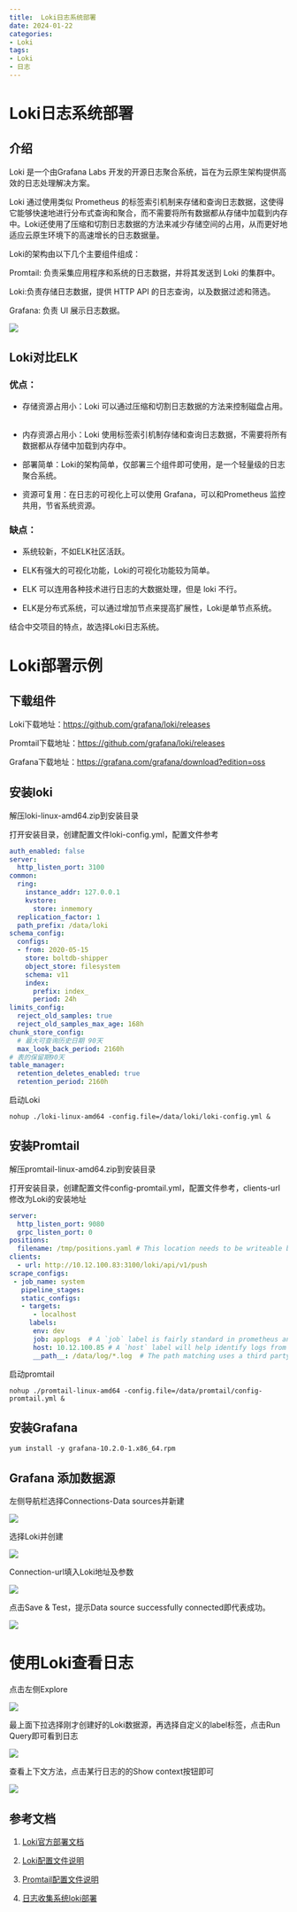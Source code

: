 ```yaml
---
title:  Loki日志系统部署
date: 2024-01-22
categories:
- Loki
tags: 
- Loki
- 日志
---
```


# Loki日志系统部署

## 介绍

Loki 是一个由Grafana Labs 开发的开源日志聚合系统，旨在为云原生架构提供高效的日志处理解决方案。

Loki 通过使用类似 Prometheus 的标签索引机制来存储和查询日志数据，这使得它能够快速地进行分布式查询和聚合，而不需要将所有数据都从存储中加载到内存中。Loki还使用了压缩和切割日志数据的方法来减少存储空间的占用，从而更好地适应云原生环境下的高速增长的日志数据量。

Loki的架构由以下几个主要组件组成：

Promtail: 负责采集应用程序和系统的日志数据，并将其发送到 Loki 的集群中。

Loki:负责存储日志数据，提供 HTTP API 的日志查询，以及数据过滤和筛选。

Grafana: 负责 UI 展示日志数据。

![](Loki介绍.png)

## Loki对比ELK

### 优点：

*   存储资源占用小：Loki 可以通过压缩和切割日志数据的方法来控制磁盘占用。  



*   内存资源占用小：Loki 使用标签索引机制存储和查询日志数据，不需要将所有数据都从存储中加载到内存中。



*   部署简单：Loki的架构简单，仅部署三个组件即可使用，是一个轻量级的日志聚合系统。



*   资源可复用：在日志的可视化上可以使用 Grafana，可以和Prometheus 监控共用，节省系统资源。

### 缺点：

*   系统较新，不如ELK社区活跃。



*   ELK有强大的可视化功能，Loki的可视化功能较为简单。



*   ELK 可以连用各种技术进行日志的大数据处理，但是 loki 不行。



*   ELK是分布式系统，可以通过增加节点来提高扩展性，Loki是单节点系统。

结合中交项目的特点，故选择Loki日志系统。

# Loki部署示例

## 下载组件

Loki下载地址：<https://github.com/grafana/loki/releases>

Promtail下载地址：<https://github.com/grafana/loki/releases>

Grafana下载地址：<https://grafana.com/grafana/download?edition=oss>

## 安装loki

解压loki-linux-amd64.zip到安装目录

打开安装目录，创建配置文件loki-config.yml，配置文件参考

```yaml
auth_enabled: false
server:
  http_listen_port: 3100
common:
  ring:
    instance_addr: 127.0.0.1
    kvstore:
      store: inmemory
  replication_factor: 1
  path_prefix: /data/loki
schema_config:
  configs:
  - from: 2020-05-15
    store: boltdb-shipper
    object_store: filesystem
    schema: v11
    index:
      prefix: index_
      period: 24h
limits_config:
  reject_old_samples: true
  reject_old_samples_max_age: 168h
chunk_store_config:
  # 最大可查询历史日期 90天
  max_look_back_period: 2160h
# 表的保留期90天  
table_manager:
  retention_deletes_enabled: true
  retention_period: 2160h
```

启动Loki

```shell
nohup ./loki-linux-amd64 -config.file=/data/loki/loki-config.yml &
```

## 安装Promtail

解压promtail-linux-amd64.zip到安装目录

打开安装目录，创建配置文件config-promtail.yml，配置文件参考，clients-url修改为Loki的安装地址

```yaml
server:
  http_listen_port: 9080
  grpc_listen_port: 0
positions:
  filename: /tmp/positions.yaml # This location needs to be writeable by Promtail.
clients:
  - url: http://10.12.100.83:3100/loki/api/v1/push
scrape_configs:
 - job_name: system
   pipeline_stages:
   static_configs:
   - targets:
      - localhost
     labels:
      env: dev
      job: applogs  # A `job` label is fairly standard in prometheus and useful for linking metrics and logs.
      host: 10.12.100.85 # A `host` label will help identify logs from this machine vs others
      __path__: /data/log/*.log  # The path matching uses a third party library: https://github.com/bmatcuk/doublestar
```

启动promtail

```shell
nohup ./promtail-linux-amd64 -config.file=/data/promtail/config-promtail.yml &
```

## 安装Grafana

```shell
yum install -y grafana-10.2.0-1.x86_64.rpm
```

## Grafana 添加数据源

左侧导航栏选择Connections-Data sources并新建

![](grafana添加数据源.png)

选择Loki并创建

![](创建loki.png)

Connection-url填入Loki地址及参数

![](创建loki2.png)

点击Save & Test，提示Data source successfully connected即代表成功。

![](创建loki3.png)

# 使用Loki查看日志

点击左侧Explore

![](使用loki1.png)

最上面下拉选择刚才创建好的Loki数据源，再选择自定义的label标签，点击Run Query即可看到日志

![](使用loki2.png)

查看上下文方法，点击某行日志的的Show context按钮即可

![](使用loki3.png)

## 参考文档

1. [Loki官方部署文档](https://grafana.com/docs/loki/latest/get-started/)

1. [Loki配置文件说明](https://grafana.com/docs/loki/latest/configure/)

1. [Promtail配置文件说明](https://grafana.com/docs/loki/latest/send-data/promtail/configuration/)

1. [日志收集系统loki部署](https://blog.51cto.com/u_15315026/3206956)

